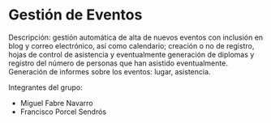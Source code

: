 Gestión de Eventos
========

Descripción: gestión automática de alta de nuevos eventos con inclusión en blog y correo electrónico, así como calendario; creación o no de registro,
hojas de control de asistencia y eventualmente generación de diplomas y registro del número de personas que han asistido eventualmente. Generación de
informes sobre los eventos: lugar, asistencia.

Integrantes del grupo:

* Miguel Fabre Navarro
* Francisco Porcel Sendrós
